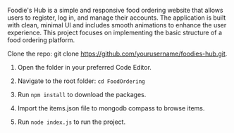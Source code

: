 Foodie's Hub is a simple and responsive food ordering website that allows users to register, log in, and manage their accounts. The application is built with clean, minimal UI and includes smooth animations to enhance the user experience. This project focuses on implementing the basic structure of a food ordering platform.

Clone the repo: git clone https://github.com/yourusername/foodies-hub.git.

1. Open the folder in your preferred Code Editor.

2. Navigate to the root folder: `cd FoodOrdering`

3. Run `npm install` to download the packages.

4. Import the items.json file to mongodb compass to browse items.

5. Run `node index.js` to run the project.

   

